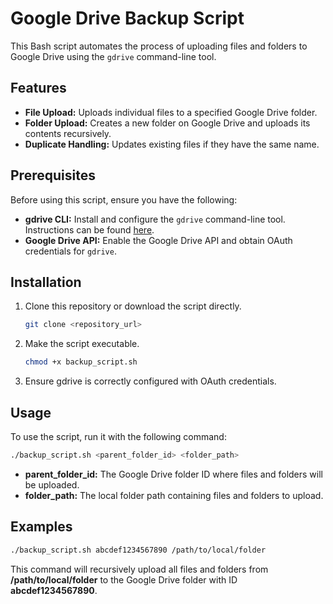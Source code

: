 # Google Drive Backup Script

This Bash script automates the process of uploading files and folders to Google Drive using the `gdrive` command-line tool.

## Features

- **File Upload:** Uploads individual files to a specified Google Drive folder.
- **Folder Upload:** Creates a new folder on Google Drive and uploads its contents recursively.
- **Duplicate Handling:** Updates existing files if they have the same name.

## Prerequisites

Before using this script, ensure you have the following:

- **gdrive CLI:** Install and configure the `gdrive` command-line tool. Instructions can be found [here](https://github.com/prasmussen/gdrive).
- **Google Drive API:** Enable the Google Drive API and obtain OAuth credentials for `gdrive`.

## Installation

1. Clone this repository or download the script directly.

   ```bash
   git clone <repository_url>
   ```
2. Make the script executable.

   ```bash
   chmod +x backup_script.sh
   ```
3. Ensure gdrive is correctly configured with OAuth credentials.

## Usage

To use the script, run it with the following command:

  ```bash
  ./backup_script.sh <parent_folder_id> <folder_path>
  ```
- **parent_folder_id:** The Google Drive folder ID where files and folders will be uploaded.
- **folder_path:** The local folder path containing files and folders to upload.

## Examples

  ```bash
  ./backup_script.sh abcdef1234567890 /path/to/local/folder
  ```
This command will recursively upload all files and folders from **/path/to/local/folder** to the Google Drive folder with ID **abcdef1234567890**.



